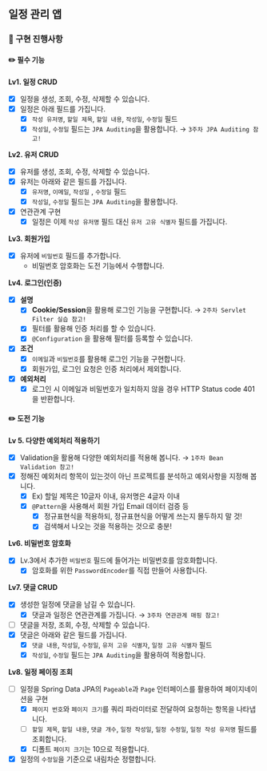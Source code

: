 ## 일정 관리 앱
### 🚀 구현 진행사항
#### ✏️ 필수 기능
**Lv1. 일정 CRUD**
- [x]  일정을 생성, 조회, 수정, 삭제할 수 있습니다.
- [x]  일정은 아래 필드를 가집니다.
    - [x]  `작성 유저명`, `할일 제목`, `할일 내용`, `작성일`, `수정일` 필드
    - [x]  `작성일`, `수정일` 필드는 `JPA Auditing`을 활용합니다. → `3주차 JPA Auditing 참고!`

**Lv2. 유저 CRUD**
- [x]  유저를 생성, 조회, 수정, 삭제할 수 있습니다.
- [x]  유저는 아래와 같은 필드를 가집니다.
   - [x]  `유저명`, `이메일`, `작성일` , `수정일` 필드
   - [x]  `작성일`, `수정일` 필드는 `JPA Auditing`을 활용합니다.
- [x]  연관관계 구현
   - [x]  일정은 이제 `작성 유저명` 필드 대신 `유저 고유 식별자` 필드를 가집니다.

**Lv3. 회원가입**
- [x]  유저에 `비밀번호` 필드를 추가합니다.
   - 비밀번호 암호화는 도전 기능에서 수행합니다.

**Lv4. 로그인(인증)**
- [x]  **설명**
   - [x]  **Cookie/Session**을 활용해 로그인 기능을 구현합니다. → `2주차 Servlet Filter 실습 참고!`
   - [x]  필터를 활용해 인증 처리를 할 수 있습니다.
   - [x]  `@Configuration` 을 활용해 필터를 등록할 수 있습니다.
- [x]  **조건**
   - [x]  `이메일`과 `비밀번호`를 활용해 로그인 기능을 구현합니다.
   - [x]  회원가입, 로그인 요청은 인증 처리에서 제외합니다.
- [x]  **예외처리**
   - [x]  로그인 시 이메일과 비밀번호가 일치하지 않을 경우 HTTP Status code 401을 반환합니다.

#### ✏️ 도전 기능
**Lv 5. 다양한 예외처리 적용하기**
- [x]  Validation을 활용해 다양한 예외처리를 적용해 봅니다. → `1주차 Bean Validation 참고!`
- [x]  정해진 예외처리 항목이 있는것이 아닌 프로젝트를 분석하고 예외사항을 지정해 봅니다.
   - [x]  Ex) 할일 제목은 10글자 이내, 유저명은 4글자 이내
   - [x]  `@Pattern`을 사용해서 회원 가입 Email 데이터 검증 등
      - [x]  정규표현식을 적용하되, 정규표현식을 어떻게 쓰는지 몰두하지 말 것!
      - [x]  검색해서 나오는 것을 적용하는 것으로 충분!

**Lv6. 비밀번호 암호화**
- [x]  Lv.3에서 추가한 `비밀번호` 필드에 들어가는 비밀번호를 암호화합니다.
   - [x]  암호화를 위한 `PasswordEncoder`를 직접 만들어 사용합니다.

**Lv7. 댓글 CRUD**
- [x]  생성한 일정에 댓글을 남길 수 있습니다.
   - [x]  댓글과 일정은 연관관계를 가집니다. →  `3주차 연관관계 매핑 참고!`
- [ ]  댓글을 저장, 조회, 수정, 삭제할 수 있습니다.
- [x]  댓글은 아래와 같은 필드를 가집니다.
   - [x]  `댓글 내용`, `작성일`, `수정일`, `유저 고유 식별자`, `일정 고유 식별자` 필드
   - [x]  `작성일`, `수정일` 필드는 `JPA Auditing`을 활용하여 적용합니다.

**Lv8. 일정 페이징 조회**
- [ ]  일정을 Spring Data JPA의 `Pageable`과 `Page` 인터페이스를 활용하여 페이지네이션을 구현
   - [x]  `페이지 번호`와 `페이지 크기`를 쿼리 파라미터로 전달하여 요청하는 항목을 나타냅니다.
   - [ ]  `할일 제목`, `할일 내용`, `댓글 개수`, `일정 작성일`, `일정 수정일`, `일정 작성 유저명` 필드를 조회합니다.
   - [x]  디폴트 `페이지 크기`는 10으로 적용합니다.
- [x]  일정의 `수정일`을 기준으로 내림차순 정렬합니다.